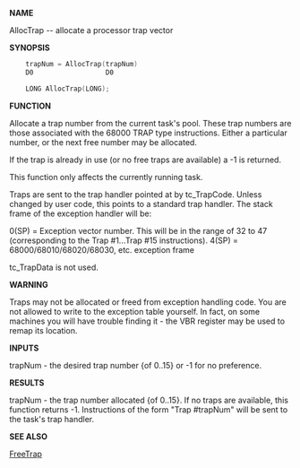 
**NAME**

AllocTrap -- allocate a processor trap vector

**SYNOPSIS**

```c
    trapNum = AllocTrap(trapNum)
    D0                  D0

    LONG AllocTrap(LONG);

```
**FUNCTION**

Allocate a trap number from the current task's pool.  These trap
numbers are those associated with the 68000 TRAP type instructions.
Either a particular number, or the next free number may be
allocated.

If the trap is already in use (or no free traps are available) a -1
is returned.

This function only affects the currently running task.

Traps are sent to the trap handler pointed at by tc_TrapCode.
Unless changed by user code, this points to a standard trap
handler.  The stack frame of the exception handler will be:

0(SP) = Exception vector number.  This will be in the
range of 32 to 47 (corresponding to the
Trap #1...Trap #15 instructions).
4(SP) = 68000/68010/68020/68030, etc. exception frame

tc_TrapData is not used.


**WARNING**

Traps may not be allocated or freed from exception handling code.
You are not allowed to write to the exception table yourself.  In
fact, on some machines you will have trouble finding it - the VBR
register may be used to remap its location.

**INPUTS**

trapNum - the desired trap number {of 0..15} or -1
for no preference.

**RESULTS**

trapNum - the trap number allocated {of 0..15}.  If no traps are
available, this function returns -1.  Instructions of the
form &#034;Trap #trapNum&#034; will be sent to the task's trap
handler.

**SEE ALSO**

[FreeTrap](FreeTrap.md)
